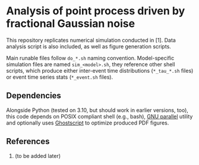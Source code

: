 # Analysis of point process driven by fractional Gaussian noise

This repository replicates numerical simulation conducted in [1]. Data
analysis script is also included, as well as figure generation scripts.

Main runable files follow `do_*.sh` naming convention. Model-specific
simulation files are named `sim_<model>.sh`, they reference other shell
scripts, which produce either inter-event time distributions (`*_tau_*.sh`
files) or event time series stats (`*_event.sh` files).

## Dependencies

Alongside Python (tested on 3.10, but should work in earlier versions, too),
this code depends on POSIX compliant shell (e.g., bash), [GNU
parallel](https://www.gnu.org/software/parallel/) utility and optionally
uses [Ghostscript](https://www.ghostscript.com/) to optimize produced PDF
figures.

## References

1. (to be added later)
